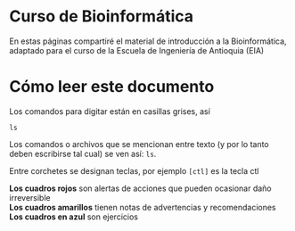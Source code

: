 # Curso de Bioinformática
En estas páginas compartiré el material de introducción a la Bioinformática, 
adaptado para el curso de la Escuela de Ingeniería de Antioquia (EIA)

# Cómo leer este documento

Los comandos para digitar están en casillas grises, así

```
ls
```

Los comandos o archivos que se mencionan entre texto (y por lo tanto deben escribirse tal cual) se ven así: ``ls``. 

Entre corchetes se designan teclas, por ejemplo ``[ctl]`` es la tecla ctl

<div class="alert alert-block alert-danger">
<b>Los cuadros rojos</b> son alertas de acciones que pueden ocasionar daño irreversible
 </div>

<div class="alert alert-block alert-warning">
<b>Los cuadros amarillos</b> tienen notas de advertencias y recomendaciones </div>

<div class="alert alert-block alert-info">
<b>Los cuadros en azul</b> son ejercicios</div>

  